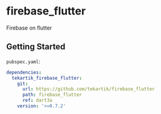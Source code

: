 # firebase_flutter

Firebase on flutter

## Getting Started

`pubspec.yaml`:

```yaml
dependencies:
  tekartik_firebase_flutter:
    git:
      url: https://github.com/tekartik/firebase_flutter
      path: firebase_flutter
      ref: dart3a
    version: '>=0.7.2'
```
